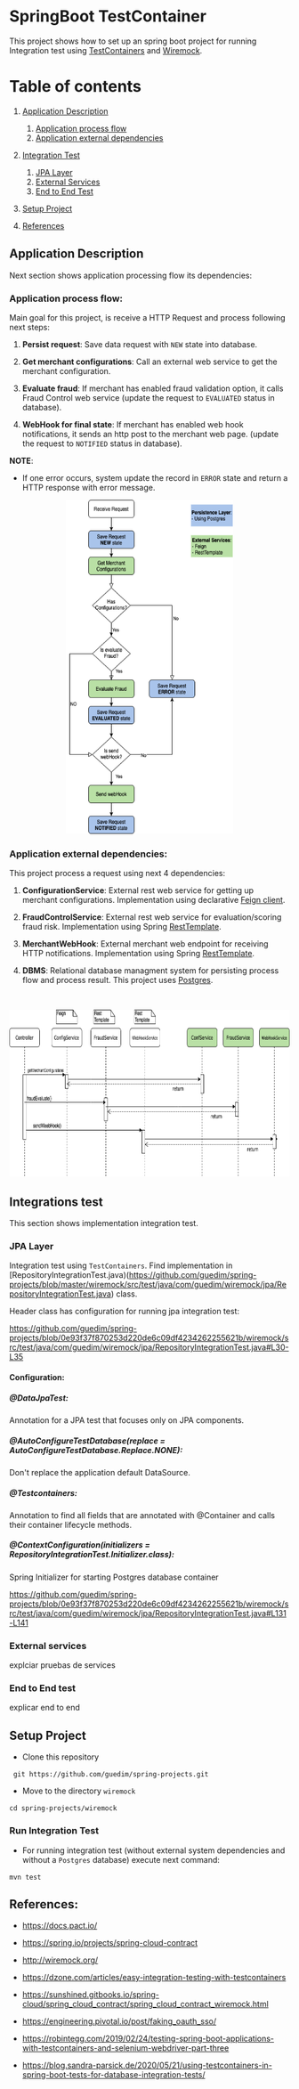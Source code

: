 # SpringBoot TestContainer

This project shows how to set up an spring boot project for running Integration test using  [TestContainers](http://testcontainers.org) and [Wiremock](http://wiremock.org).


# Table of contents
1. [Application Description](#app_description)
    1. [Application process flow](#app_flow)
    2. [Application external dependencies](#app_dependencies)
2. [Integration Test](#integration_test)
	1. [JPA Layer](#jpa_test)
	2. [External Services](#services_test)
	3. [End to End Test](#context_test)  
3. [Setup Project](#setup_project)

4. [References](#references)


## Application Description<a id="app_description"></a>

Next section shows application processing flow its dependencies:

### Application process flow:<a name="app_flow"></a>

Main goal for this project, is receive a HTTP Request and process following next steps:

1. **Persist request**: Save data request  with ``NEW`` state into database.

2. **Get merchant configurations**: Call an external web service to get the merchant configuration.

3. **Evaluate fraud**: If merchant has enabled fraud validation option, it calls Fraud Control web service (update the request to ``EVALUATED`` status in database). 

4. **WebHook for final state**: If merchant has enabled web hook notifications, it sends an http post to the merchant web page. (update the request  to ``NOTIFIED`` status in database).

**NOTE**:
- If one error occurs,  system update the record in ``ERROR`` state and return a HTTP response with error message.

<p align="center">
  <img width="300" height="600" src="img/wiremock-flow.png">
</p>

### Application external dependencies:<a name="app_dependencies"></a>

This project process a request using next 4  dependencies:

1. **ConfigurationService**: External rest web service for getting up merchant configurations. Implementation using declarative [Feign client](https://cloud.spring.io/spring-cloud-netflix/multi/multi_spring-cloud-feign.html).

2. **FraudControlService**: External rest web service for evaluation/scoring fraud risk. Implementation using Spring [RestTemplate](https://spring.io/guides/gs/consuming-rest/).

3. **MerchantWebHook**: External merchant web endpoint for receiving HTTP notifications. Implementation using Spring [RestTemplate](https://spring.io/guides/gs/consuming-rest/).

4. **DBMS**: Relational database managment system for persisting process flow and process result.  This project uses [Postgres](http://postgresql.org).

<br/>

<p align="center">
  <img width="800" height="300" src="img/wiremock-sequence.png">
</p>


## Integrations test<a id="integration_test"></a>

This section shows implementation integration test.

### JPA Layer<a id="jpa_test"></a>
Integration test using ``TestContainers``. Find implementation in [RepositoryIntegrationTest.java)(https://github.com/guedim/spring-projects/blob/master/wiremock/src/test/java/com/guedim/wiremock/jpa/RepositoryIntegrationTest.java) class.

Header class has configuration for running jpa integration test:

https://github.com/guedim/spring-projects/blob/0e93f37f870253d220de6c09df4234262255621b/wiremock/src/test/java/com/guedim/wiremock/jpa/RepositoryIntegrationTest.java#L30-L35

#### Configuration:
##### @DataJpaTest: 
Annotation for a JPA test that focuses only on JPA components. 
##### @AutoConfigureTestDatabase(replace = AutoConfigureTestDatabase.Replace.NONE): 
Don't replace the application default DataSource.
##### @Testcontainers: 
Annotation to find  all fields that are annotated with @Container and calls their container lifecycle methods.
##### @ContextConfiguration(initializers = RepositoryIntegrationTest.Initializer.class): 
Spring Initializer for starting Postgres database container


https://github.com/guedim/spring-projects/blob/0e93f37f870253d220de6c09df4234262255621b/wiremock/src/test/java/com/guedim/wiremock/jpa/RepositoryIntegrationTest.java#L131-L141



### External services<a id="services_test"></a>
explciar pruebas de services

### End to End test<a id="context_test"></a>
explicar end to end


## Setup Project<a id="setup_project"></a>

- Clone this repository 

```
 git https://github.com/guedim/spring-projects.git
```

- Move to the directory `wiremock`

```
cd spring-projects/wiremock
```

### Run Integration Test

- For running integration test (without external system dependencies and without a ``Postgres`` database) execute next command:
 
```
mvn test
```



## References:<a id="references"></a>

- https://docs.pact.io/

- https://spring.io/projects/spring-cloud-contract

- http://wiremock.org/

- https://dzone.com/articles/easy-integration-testing-with-testcontainers

- https://sunshined.gitbooks.io/spring-cloud/spring_cloud_contract/spring_cloud_contract_wiremock.html

- https://engineering.pivotal.io/post/faking_oauth_sso/

- https://robintegg.com/2019/02/24/testing-spring-boot-applications-with-testcontainers-and-selenium-webdriver-part-three

- https://blog.sandra-parsick.de/2020/05/21/using-testcontainers-in-spring-boot-tests-for-database-integration-tests/